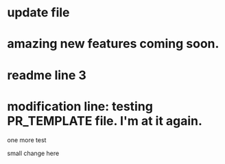 # update file
# amazing new features coming soon.


# readme line 3

modification line: 
testing PR_TEMPLATE file.
I'm at it again.
=======

one more test


small change here